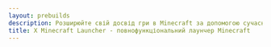 ```yaml
---
layout: prebuilds
description: Розширюйте свій досвід гри в Minecraft за допомогою сучасної лаунчерної панелі
title: X Minecraft Launcher - повнофункціональний лаунчер Minecraft
---
```

